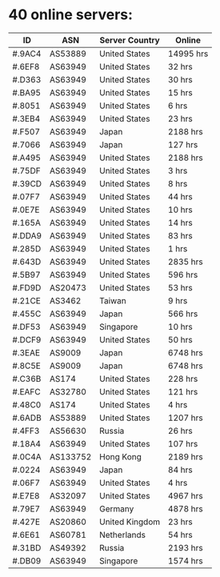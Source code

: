 # 40 online servers:

| ID | ASN | Server Country | Online |
| ------ | ------ | ------ | ------ |
| #.9AC4 | AS53889 | United States | 14995 hrs |
| #.6EF8 | AS63949 | United States | 32 hrs |
| #.D363 | AS63949 | United States | 30 hrs |
| #.BA95 | AS63949 | United States | 15 hrs |
| #.8051 | AS63949 | United States | 6 hrs |
| #.3EB4 | AS63949 | United States | 23 hrs |
| #.F507 | AS63949 | Japan | 2188 hrs |
| #.7066 | AS63949 | Japan | 127 hrs |
| #.A495 | AS63949 | United States | 2188 hrs |
| #.75DF | AS63949 | United States | 3 hrs |
| #.39CD | AS63949 | United States | 8 hrs |
| #.07F7 | AS63949 | United States | 44 hrs |
| #.0E7E | AS63949 | United States | 10 hrs |
| #.165A | AS63949 | United States | 14 hrs |
| #.DDA9 | AS63949 | United States | 83 hrs |
| #.285D | AS63949 | United States | 1 hrs |
| #.643D | AS63949 | United States | 2835 hrs |
| #.5B97 | AS63949 | United States | 596 hrs |
| #.FD9D | AS20473 | United States | 53 hrs |
| #.21CE | AS3462 | Taiwan | 9 hrs |
| #.455C | AS63949 | Japan | 566 hrs |
| #.DF53 | AS63949 | Singapore | 10 hrs |
| #.DCF9 | AS63949 | United States | 50 hrs |
| #.3EAE | AS9009 | Japan | 6748 hrs |
| #.8C5E | AS9009 | Japan | 6748 hrs |
| #.C36B | AS174 | United States | 228 hrs |
| #.EAFC | AS32780 | United States | 121 hrs |
| #.48C0 | AS174 | United States | 4 hrs |
| #.6ADB | AS53889 | United States | 1207 hrs |
| #.4FF3 | AS56630 | Russia | 26 hrs |
| #.18A4 | AS63949 | United States | 107 hrs |
| #.0C4A | AS133752 | Hong Kong | 2189 hrs |
| #.0224 | AS63949 | Japan | 84 hrs |
| #.06F7 | AS63949 | United States | 4 hrs |
| #.E7E8 | AS32097 | United States | 4967 hrs |
| #.79E7 | AS63949 | Germany | 4878 hrs |
| #.427E | AS20860 | United Kingdom | 23 hrs |
| #.6E61 | AS60781 | Netherlands | 54 hrs |
| #.31BD | AS49392 | Russia | 2193 hrs |
| #.DB09 | AS63949 | Singapore | 1574 hrs |

